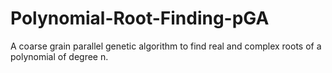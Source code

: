 # Polynomial-Root-Finding-pGA
A coarse grain parallel genetic algorithm to find real and complex roots of a polynomial of degree n.

